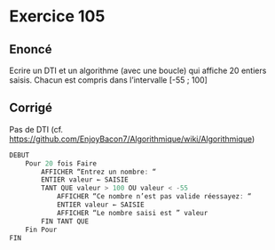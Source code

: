 # Exercice 105

## Enoncé

Ecrire un DTI et un algorithme (avec une boucle) qui affiche 20 entiers saisis. Chacun est
compris dans l’intervalle [-55 ; 100]


## Corrigé

Pas de DTI (cf. https://github.com/EnjoyBacon7/Algorithmique/wiki/Algorithmique)

```java
DEBUT
    Pour 20 fois Faire
        AFFICHER “Entrez un nombre: “
        ENTIER valeur ← SAISIE
        TANT QUE valeur > 100 OU valeur < -55
            AFFICHER “Ce nombre n’est pas valide réessayez: “
            ENTIER valeur ← SAISIE
            AFFICHER “Le nombre saisi est ” valeur
        FIN TANT QUE
    Fin Pour
FIN
```